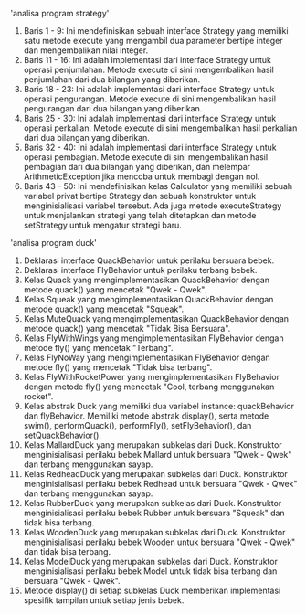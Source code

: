 'analisa program strategy' 

1.	Baris 1 - 9: Ini mendefinisikan sebuah interface Strategy yang memiliki satu metode execute yang  mengambil dua parameter bertipe integer dan mengembalikan nilai integer.
2.	Baris 11 - 16: Ini adalah implementasi dari interface Strategy untuk operasi penjumlahan. Metode execute di sini mengembalikan hasil penjumlahan dari dua bilangan yang diberikan.
3.	Baris 18 - 23: Ini adalah implementasi dari interface Strategy untuk operasi pengurangan. Metode execute di sini mengembalikan hasil pengurangan dari dua bilangan yang diberikan.
4.	Baris 25 - 30: Ini adalah implementasi dari interface Strategy untuk operasi perkalian. Metode execute di sini mengembalikan hasil perkalian dari dua bilangan yang diberikan.
5.	Baris 32 - 40: Ini adalah implementasi dari interface Strategy untuk operasi pembagian. Metode execute di sini mengembalikan hasil pembagian dari dua bilangan yang diberikan, dan melempar ArithmeticException jika mencoba untuk membagi dengan nol.
6.	Baris 43 - 50: Ini mendefinisikan kelas Calculator yang memiliki sebuah variabel privat bertipe Strategy dan sebuah konstruktor untuk menginisialisasi variabel tersebut. Ada juga metode executeStrategy untuk menjalankan strategi yang telah ditetapkan dan metode setStrategy untuk mengatur strategi baru.

'analisa program duck'

1. Deklarasi interface QuackBehavior untuk perilaku bersuara bebek.
2. Deklarasi interface FlyBehavior untuk perilaku terbang bebek.
3. Kelas Quack yang mengimplementasikan QuackBehavior dengan metode quack() yang mencetak "Qwek - Qwek".
4. Kelas Squeak yang mengimplementasikan QuackBehavior dengan metode quack() yang mencetak "Squeak".
5. Kelas MuteQuack yang mengimplementasikan QuackBehavior dengan metode quack() yang mencetak "Tidak Bisa Bersuara".
6. Kelas FlyWithWings yang mengimplementasikan FlyBehavior dengan metode fly() yang mencetak "Terbang".
7. Kelas FlyNoWay yang mengimplementasikan FlyBehavior dengan metode fly() yang mencetak "Tidak bisa terbang".
8. Kelas FlyWithRocketPower yang mengimplementasikan FlyBehavior dengan metode fly() yang mencetak "Cool, terbang menggunakan rocket".
9. Kelas abstrak Duck yang memiliki dua variabel instance: quackBehavior dan flyBehavior. Memiliki metode abstrak display(), serta metode swim(), performQuack(), performFly(), setFlyBehavior(), dan setQuackBehavior().
10. Kelas MallardDuck yang merupakan subkelas dari Duck. Konstruktor menginisialisasi perilaku bebek Mallard untuk bersuara "Qwek - Qwek" dan terbang menggunakan sayap.
11. Kelas RedheadDuck yang merupakan subkelas dari Duck. Konstruktor menginisialisasi perilaku bebek Redhead untuk bersuara "Qwek - Qwek" dan terbang menggunakan sayap.
12. Kelas RubberDuck yang merupakan subkelas dari Duck. Konstruktor menginisialisasi perilaku bebek Rubber untuk bersuara "Squeak" dan tidak bisa terbang.
13. Kelas WoodenDuck yang merupakan subkelas dari Duck. Konstruktor menginisialisasi perilaku bebek Wooden untuk bersuara "Qwek - Qwek" dan tidak bisa terbang.
14. Kelas ModelDuck yang merupakan subkelas dari Duck. Konstruktor menginisialisasi perilaku bebek Model untuk tidak bisa terbang dan bersuara "Qwek - Qwek".
15. Metode display() di setiap subkelas Duck memberikan implementasi spesifik tampilan untuk setiap jenis bebek.


